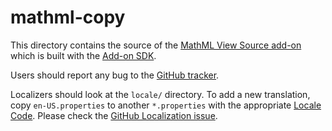 # mathml-copy

This directory contains the source of the [MathML View Source add-on](https://addons.mozilla.org/en-US/firefox/addon/mathml-viewsource/) which is built with the
[Add-on SDK](https://developer.mozilla.org/en-US/Add-ons/SDK).

Users should report any bug to the
[GitHub tracker](https://github.com/fred-wang/Mathzilla/issues).

Localizers should look at the `locale/` directory. To add a new translation,
copy `en-US.properties` to another `*.properties` with the appropriate
[Locale Code](https://wiki.mozilla.org/L10n:Locale_Codes). Please check the
[GitHub Localization issue](https://github.com/fred-wang/Mathzilla/issues/17).
